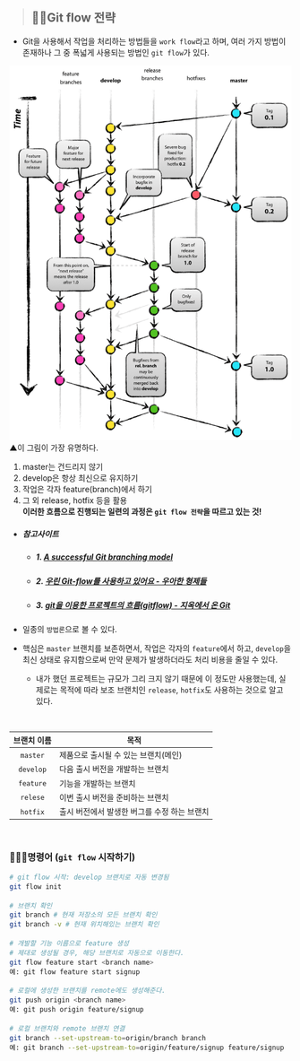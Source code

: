 > ## 👯‍♂️Git flow 전략
- Git을 사용해서 작업을 처리하는 방법들을 `work flow`라고 하며, 여러 가지 방법이 존재하나 그 중 폭넓게 사용되는 방법인 `git flow`가 있다.
<img src="./../img/Tools/Git/git%20flow.png">
▲이 그림이 가장 유명하다.

<br>

1. master는 건드리지 않기
2. develop은 항상 최신으로 유지하기
3. 작업은 각자 feature(branch)에서 하기
4. 그 외 release, hotfix 등을 활용
<br>**이러한 흐름으로 진행되는 일련의 과정은 `git flow 전략`을 따르고 있는 것!**
   
- ##### 참고사이트
  - ##### 1. [A successful Git branching model](https://nvie.com/posts/a-successful-git-branching-model/)
  - ##### 2. [우린 Git-flow를 사용하고 있어요 - 우아한 형제들](https://woowabros.github.io/experience/2017/10/30/baemin-mobile-git-branch-strategy.html)
  - ##### 3. [git을 이용한 프로젝트의 흐름(gitflow) - 지옥에서 온 Git](https://opentutorials.org/module/2676/15606)

- 일종의 `방법론`으로 볼 수 있다.
- 핵심은 `master` 브랜치를 보존하면서, 작업은 각자의 `feature`에서 하고, `develop`을 최신 상태로 유지함으로써 만약 문제가 발생하더라도 처리 비용을 줄일 수 있다.
  - 내가 했던 프로젝트는 규모가 그리 크지 않기 때문에 이 정도만 사용했는데, 실제로는 목적에 따라 보조 브랜치인 `release`, `hotfix`도 사용하는 것으로 알고 있다.

<br>

|브랜치 이름|목적|
|:---:|---|
|`master`|제품으로 출시될 수 있는 브랜치(메인)|
|`develop`|다음 출시 버전을 개발하는 브랜치|
|`feature`|기능을 개발하는 브랜치|
|`relese`|이번 출시 버전을 준비하는 브랜치|
|`hotfix`|출시 버전에서 발생한 버그를 수정 하는 브랜치|

<br>

### 👩🏻‍💻명령어 (`git flow` 시작하기)
```bash
# git flow 시작: develop 브랜치로 자동 변경됨
git flow init

# 브랜치 확인
git branch # 현재 저장소의 모든 브랜치 확인
git branch -v # 현재 위치해있는 브랜치 확인

# 개발할 기능 이름으로 feature 생성
# 제대로 생성될 경우, 해당 브랜치로 자동으로 이동한다.
git flow feature start <branch name>
예: git flow feature start signup

# 로컬에 생성한 브랜치를 remote에도 생성해준다.
git push origin <branch name>
예: git push origin feature/signup

# 로컬 브랜치와 remote 브랜치 연결
git branch --set-upstream-to=origin/branch branch
예: git branch --set-upstream-to=origin/feature/signup feature/signup
```
